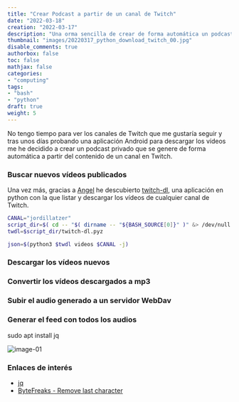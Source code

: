 ```yaml
---
title: "Crear Podcast a partir de un canal de Twitch"
date: "2022-03-18"
creation: "2022-03-17"
description: "Una orma sencilla de crear de forma automática un podcast a partir de un canal de Twitch"
thumbnail: "images/20220317_python_download_twitch_00.jpg"
disable_comments: true
authorbox: false
toc: false
mathjax: false
categories:
- "computing"
tags:
- "bash"
- "python"
draft: true
weight: 5
---
```

No tengo tiempo para ver los canales de Twitch que me gustaría seguir y tras unos días probando una aplicación Android para descargar los vídeos me he decidido a crear un podcast privado que se genere de forma automática a partir del contenido de un canal en Twitch.
<!--more-->
### Buscar nuevos vídeos publicados
Una vez más, gracias a [Angel] he descubierto [twitch-dl], una aplicación en python con la que listar y descargar los vídeos de cualquier canal de Twitch.

``` bash
CANAL="jordillatzer"
script_dir=$( cd -- "$( dirname -- "${BASH_SOURCE[0]}" )" &> /dev/null && pwd )
twdl=$script_dir/twitch-dl.pyz

json=$(python3 $twdl videos $CANAL -j)
```
### Descargar los vídeos nuevos
### Convertir los vídeos descargados a mp3
### Subir el audio generado a un servidor WebDav
### Generar el feed con todos los audios
sudo apt install jq

![image-01]

### Enlaces de interés
- [jq](https://stedolan.github.io/jq/download/)
- [ByteFreaks - Remove last character](https://bytefreaks.net/gnulinux/bash/bash-remove-the-last-character-from-each-line)

[Angel]: https://ugeek.github.io/blog/post/2022-03-15-twitch-dl-aplicacion-cli-para-descargar-videos-de-twitch-tv.html
[twitch-dl]: https://twitch-dl.bezdomni.net/introduction.html


[image-01]: /images/20220317_python_download_twitch_01.jpg
[image-02]: /images/20220317_python_download_twitch_02.jpg
[image-03]: /images/20220317_python_download_twitch_03.jpg
[image-04]: /images/20220317_python_download_twitch_04.jpg
[image-05]: /images/20220317_python_download_twitch_05.jpg
[image-06]: /images/20220317_python_download_twitch_06.jpg
[image-07]: /images/20220317_python_download_twitch_07.jpg
[image-08]: /images/20220317_python_download_twitch_08.jpg
[image-09]: /images/20220317_python_download_twitch_09.jpg
